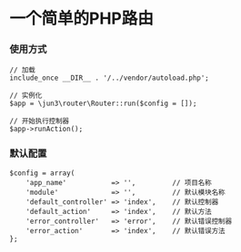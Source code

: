 # 一个简单的PHP路由

### 使用方式
    
    // 加载
    include_once __DIR__ . '/../vendor/autoload.php';
    
    // 实例化
    $app = \jun3\router\Router::run($config = []);
    
    // 开始执行控制器
    $app->runAction();


### 默认配置
    $config = array(
        'app_name'           => '',         // 项目名称
        'module'             => '',         // 默认模块名称
        'default_controller' => 'index',    // 默认控制器
        'default_action'     => 'index',    // 默认方法
        'error_controller'   => 'error',    // 默认错误控制器
        'error_action'       => 'index',    // 默认错误方法
    };